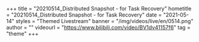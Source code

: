 +++
    title = "20210514_Distributed Snapshot - for Task Recovery"
    hometitle = "20210514_Distributed Snapshot - for Task Recovery"
    date = "2021-05-14"
    styles = "Themed Livestream"
    banner = "/img/videos/live/en/0514.png"
    author = ""
    videourl = "https://www.bilibili.com/video/BV1dv41157f6" 
    tag = "theme"
+++